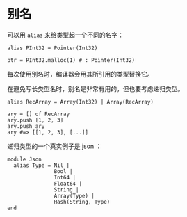 # 别名

可以用 `alias` 来给类型起一个不同的名字：

```crystal
alias PInt32 = Pointer(Int32)

ptr = PInt32.malloc(1) # : Pointer(Int32)
```

每次使用别名时，编译器会用其所引用的类型替换它。

在避免写长类型名时，别名是非常有用的，但也要考虑递归类型。

```crystal
alias RecArray = Array(Int32) | Array(RecArray)

ary = [] of RecArray
ary.push [1, 2, 3]
ary.push ary
ary #=> [[1, 2, 3], [...]]
```

递归类型的一个真实例子是 json ：

```crystal
module Json
  alias Type = Nil |
               Bool |
               Int64 |
               Float64 |
               String |
               Array(Type) |
               Hash(String, Type)
end
```
